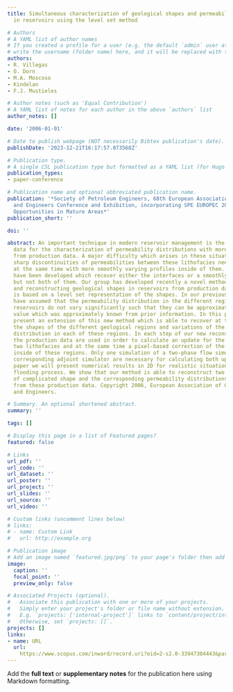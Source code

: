 ```yaml
---
title: Simultaneous characterization of geological shapes and permeability distributions
  in reservoirs using the level set method

# Authors
# A YAML list of author names
# If you created a profile for a user (e.g. the default `admin` user at `content/authors/admin/`), 
# write the username (folder name) here, and it will be replaced with their full name and linked to their profile.
authors:
- R. Villegas
- O. Dorn
- M.A. Moscoso
- Kindelan
- F.J. Mustieles

# Author notes (such as 'Equal Contribution')
# A YAML list of notes for each author in the above `authors` list
author_notes: []

date: '2006-01-01'

# Date to publish webpage (NOT necessarily Bibtex publication's date).
publishDate: '2023-12-21T16:17:57.073568Z'

# Publication type.
# A single CSL publication type but formatted as a YAML list (for Hugo requirements).
publication_types:
- paper-conference

# Publication name and optional abbreviated publication name.
publication: '*Society of Petroleum Engineers, 68th European Association of Geoscientists
  and Engineers Conference and Exhibition, incorporating SPE EUROPEC 2006, EAGE 2006:
  Opportunities in Mature Areas*'
publication_short: ''

doi: ''

abstract: An important technique in modern reservoir management is the use of production
  data for the characterization of permeability distributions with more than one lithology
  from production data. A major difficulty which arises in these situations is that
  sharp discontinuities of permeabilities between these lithofacies need to be reconstructed
  at the same time with more smoothly varying profiles inside of them. So far, techniques
  have been developed which recover either the interfaces or a smoothly varying profile,
  but not both of them. Our group has developed recently a novel method for modelling
  and reconstructing geological shapes in reservoirs from production data. This method
  is based on a level set representation of the shapes. In our previous work1,2 we
  have assumed that the permeability distribution in the different regions of the
  reservoirs do not vary significantly such that they can be approximated by a constant
  value which was approximately known from prior information. In this paper we will
  present an extension of this new method which is able to recover at the same time
  the shapes of the different geological regions and variations of the permeability
  distribution in each of these regions. In each step of our new reconstruction technique
  the production data are used in order to calculate an update for the shape of the
  two lithofacies and at the same time a pixel-based correction of the parameter profiles
  inside of these regions. Only one simulation of a two-phase flow simulator and a
  corresponding adjoint simulator are necessary for calculating both updates. In our
  paper we will present numerical results in 2D for realistic situations of a water
  flooding process. We show that our method is able to reconstruct two lithofacies
  of complicated shape and the corresponding permeability distributions simultaneously
  from these production data. Copyright 2006, European Association of Geoscientists
  and Engineers.

# Summary. An optional shortened abstract.
summary: ''

tags: []

# Display this page in a list of Featured pages?
featured: false

# Links
url_pdf: ''
url_code: ''
url_dataset: ''
url_poster: ''
url_project: ''
url_slides: ''
url_source: ''
url_video: ''

# Custom links (uncomment lines below)
# links:
# - name: Custom Link
#   url: http://example.org

# Publication image
# Add an image named `featured.jpg/png` to your page's folder then add a caption below.
image:
  caption: ''
  focal_point: ''
  preview_only: false

# Associated Projects (optional).
#   Associate this publication with one or more of your projects.
#   Simply enter your project's folder or file name without extension.
#   E.g. `projects: ['internal-project']` links to `content/project/internal-project/index.md`.
#   Otherwise, set `projects: []`.
projects: []
links:
- name: URL
  url: 
    https://www.scopus.com/inward/record.uri?eid=2-s2.0-33947304443&partnerID=40&md5=cfa495e406dedcb5aa63d20e6f4f5347
---
```


Add the **full text** or **supplementary notes** for the publication here using Markdown formatting.

